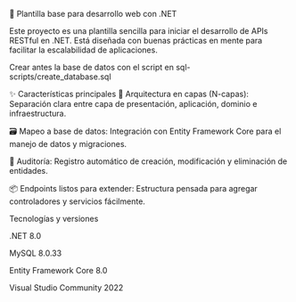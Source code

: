 🧱 Plantilla base para desarrollo web con .NET

Este proyecto es una plantilla sencilla  para iniciar el desarrollo de APIs RESTful en .NET. Está diseñada con buenas prácticas en mente para facilitar la escalabilidad de aplicaciones.

Crear antes la base de datos con el script en sql-scripts/create_database.sql

✨ Características principales
🔌 Arquitectura en capas (N-capas): Separación clara entre capa de presentación, aplicación, dominio e infraestructura.

🗃️ Mapeo a base de datos: Integración con Entity Framework Core para el manejo de datos y migraciones.

📝 Auditoría: Registro automático de creación, modificación y eliminación de entidades.

📦 Endpoints listos para extender: Estructura pensada para agregar controladores y servicios fácilmente.

Tecnologías y versiones

.NET 8.0

MySQL 8.0.33

Entity Framework Core 8.0

Visual Studio Community 2022